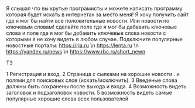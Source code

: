 Я слышал что вы крутые програмисты и можете написать программу которая будет искать в интернетах за место меня! Я хочу получить сайт где я мог бы найти все положительные новости. 
Или новости по ключевым словам! сделайте поле где я мог бы дабавить ключевые слова и поле где я мог бы добавить ключевые слова новости с которыми я не хочу видеть в любом случае.
Подключите популярные новостные порталы:
https://ria.ru \n
https://lenta.ru \n
https://yandex.ru/news \n
https://www.rbc.ru/short_newn

ТЗ

1 Регистрация и вход.
2 Страница с сылками на хорошие новости .
    и полями для поисковых слов (искать/исключить).
3 Введеные слова должны быть сохранены после выхода и входа.
4 Возможность видеть заголовок и подзаголовок новости.
5 возможность видеть самые популярные хорошие слова всех пользователей

